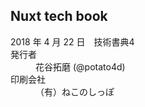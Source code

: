## Nuxt tech book

<dl>
  <dt>2018 年 4 月 22 日　技術書典4</dt>
  <dd></dd>
  <dt>発行者</dt>
  <dd>花谷拓磨 (@potato4d)</dd>
  <dt>印刷会社</dt>
  <dd>（有）ねこのしっぽ</dd>
</dl>
